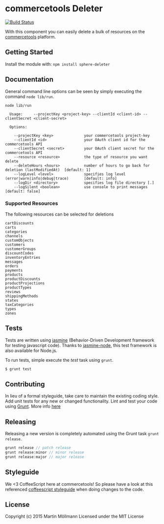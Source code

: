 # commercetools Deleter

[![Build Status](https://secure.travis-ci.org/mmoelli/sphere-deleter.png?branch=master)](http://travis-ci.org/mmoelli/sphere-deleter)

With this component you can easily delete a bulk of resources on the [commercetools](https://admin.sphere.io) platform.

## Getting Started
Install the module with: `npm install sphere-deleter`


## Documentation
General command line options can be seen by simply executing the command `node lib/run`.
```
node lib/run

  Usage:     --projectKey <project-key> --clientId <client-id> --clientSecret <client-secret>

  Options:

    --projectKey <key>              your commercetools project-key
    --clientId <id>                 your OAuth client id for the commercetools API
    --clientSecret <secret>         your OAuth client secret for the commercetools API
    --resource <resource>           the type of resource you want delete
    --deleteHours <hours>           number of hours to go back for deletion (lastModifiedAt)  [default: 1]
    --logLevel <level>              specifies log level (error|warn|info|debug|trace)       [default: info]
    --logDir <directory>            specifies log file directory [.]
    --logSilent <boolean>           use console to print messages                           [default: false]
```

### Supported Resources
The following resources can be selected for deletions
```
cartDiscounts
carts
categories
channels
customObjects
customers
customerGroups
discountCodes
inventoryEntries
messages
orders
payments
products
productDiscounts
productProjections
productTypes
reviews
shippingMethods
states
taxCategories
types
zones
```

## Tests
Tests are written using [jasmine](http://pivotal.github.io/jasmine/) (Behavior-Driven Development framework for testing javascript code). Thanks to [jasmine-node](https://github.com/mhevery/jasmine-node), this test framework is also available for Node.js.

To run tests, simple execute the *test* task using `grunt`.

```bash
$ grunt test
```

## Contributing
In lieu of a formal styleguide, take care to maintain the existing coding style. Add unit tests for any new or changed functionality. Lint and test your code using [Grunt](http://gruntjs.com/). More info [here](CONTRIBUTING.md)

## Releasing
Releasing a new version is completely automated using the Grunt task `grunt release`.

```javascript
grunt release // patch release
grunt release:minor // minor release
grunt release:major // major release
```

## Styleguide
We <3 CoffeeScript here at commercetools! So please have a look at this referenced [coffeescript styleguide](https://github.com/polarmobile/coffeescript-style-guide) when doing changes to the code.

## License
Copyright (c) 2015 Martin Möllmann
Licensed under the MIT License
